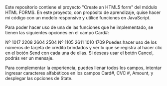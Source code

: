 Este repositorio contiene el proyecto "Create an HTML5 form" del módulo HTML FORMS.
En este proyecto, con propósito de aprendizaje, quise hacer mi código con un modelo responsive y utilicé funciones en JavaScript.

Para poder hacer uso de una de las funciones que he implementado, se tienen las siguientes opciones en el campo Card#:

Nº 1017 2208 2604 2504
Nº 1105 2611 1010 1709
Puedes hacer uso de los números de tarjeta de crédito brindados y ver lo que se registra al hacer clic en el botón Send con cada una de ellas. Si deseas usar el botón Cancel, podrás ver un mensaje.

Para complementar la experiencia, puedes llenar todos los campos, intentar ingresar caracteres alfabéticos en los campos Card#, CVC #, Amount, y desplegar las opciones de State.

